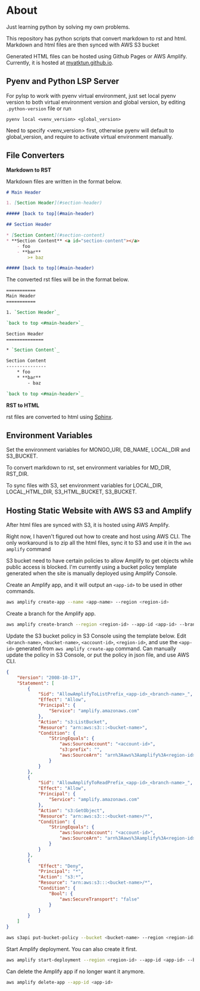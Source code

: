 # About

Just learning python by solving my own problems.

This repository has python scripts that convert markdown to rst and html. Markdown and html
files are then synced with AWS S3 bucket

Generated HTML files can be hosted using Github Pages or AWS Amplify. Currently, it is hosted
at [myatktun.github.io](https://myatktun.github.io).

## Pyenv and Python LSP Server

For pylsp to work with pyenv virtual environment, just set local pyenv version to both virtual
environment version and global version, by editing `.python-version` file or run

```
pyenv local <venv_version> <global_version>
```

Need to specify <venv_version> first, otherwise pyenv will default to global_version, and
require to activate virtual environment manually.

## File Converters

**Markdown to RST**

Markdown files are written in the format below.

```md
# Main Header

1. [Section Header](#section-header)

##### [back to top](#main-header)

## Section Header

* [Section Content](#section-content)
* **Section Content** <a id="section-content"></a>
    - foo
    - **bar**
        >+ baz

##### [back to top](#main-header)
```

The converted rst files will be in the format below.

```rst
===========
Main Header
===========

1. `Section Header`_

`back to top <#main-header>`_

Section Header
==============

* `Section Content`_

Section Content
---------------
    * foo
    * **bar**
        - baz

`back to top <#main-header>`_
```

**RST to HTML**

rst files are converted to html using [Sphinx](https://www.sphinx-doc.org/en/master/).

## Environment Variables

Set the environment variables for MONGO_URI, DB_NAME, LOCAL_DIR and S3_BUCKET.

To convert markdown to rst, set environment variables for MD_DIR, RST_DIR.

To sync files with S3, set environment variables for LOCAL_DIR, LOCAL_HTML_DIR, S3_HTML_BUCKET,
S3_BUCKET.

## Hosting Static Website with AWS S3 and Amplify

After html files are synced with S3, it is hosted using AWS Amplify.

Right now, I haven't figured out how to create and host using AWS CLI. The only workaround is
to zip all the html files, sync it to S3 and use it in the `aws amplify` command

S3 bucket need to have certain policies to allow Amplify to get objects while public access is
blocked. I'm currently using a bucket policy template generated when the site is manually
deployed using Amplify Console.

Create an Amplify app, and it will output an `<app-id>` to be used in other commands.

```sh
aws amplify create-app --name <app-name> --region <region-id>
```

Create a branch for the Amplify app.

```sh
aws amplify create-branch --region <region-id> --app-id <app-id> --branch-name <branch-name>
```

Update the S3 bucket policy in S3 Console using the template below. Edit `<branch-name>`,
`<bucket-name>`, `<account-id>`, `<region-id>`, and use the `<app-id>` generated from
`aws amplify create-app` command. Can manually update the policy in S3 Console, or put the
policy in json file, and use AWS CLI.

```json
{
    "Version": "2008-10-17",
    "Statement": [
        {
            "Sid": "AllowAmplifyToListPrefix_<app-id>_<branch-name>_",
            "Effect": "Allow",
            "Principal": {
                "Service": "amplify.amazonaws.com"
            },
            "Action": "s3:ListBucket",
            "Resource": "arn:aws:s3:::<bucket-name>",
            "Condition": {
                "StringEquals": {
                    "aws:SourceAccount": "<account-id>",
                    "s3:prefix": "",
                    "aws:SourceArn": "arn%3Aaws%3Aamplify%3A<region-id>%3A<account-id>%3Aapps%2F<app-id>%2Fbranches%2F<branch-name>"
                }
            }
        },
        {
            "Sid": "AllowAmplifyToReadPrefix_<app-id>_<branch-name>_",
            "Effect": "Allow",
            "Principal": {
                "Service": "amplify.amazonaws.com"
            },
            "Action": "s3:GetObject",
            "Resource": "arn:aws:s3:::<bucket-name>/*",
            "Condition": {
                "StringEquals": {
                    "aws:SourceAccount": "<account-id>",
                    "aws:SourceArn": "arn%3Aaws%3Aamplify%3A<region-id>%3A<account-id>%3Aapps%2F<app-id>%2Fbranches%2F<branch-name>"
                }
            }
        },
        {
            "Effect": "Deny",
            "Principal": "*",
            "Action": "s3:*",
            "Resource": "arn:aws:s3:::<bucket-name>/*",
            "Condition": {
                "Bool": {
                    "aws:SecureTransport": "false"
                }
            }
        }
    ]
}
```

```sh
aws s3api put-bucket-policy --bucket <bucket-name> --region <region-id> --policy file://<file-name>.json
```

Start Amplify deployment. You can also create it first.

```sh
aws amplify start-deployment --region <region-id> --app-id <app-id> --branch-name <branch-name> --source-url s3://<bucket-name>/<zip-file>
```

Can delete the Amplify app if no longer want it anymore.

```sh
aws amplify delete-app --app-id <app-id>
```
